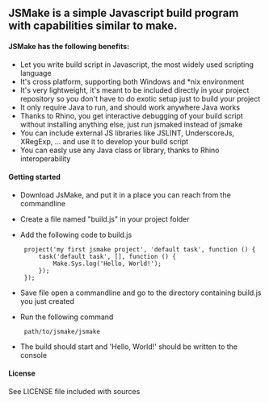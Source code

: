 ## JSMake is a simple Javascript build program with capabilities similar to make.

#### JSMake has the following benefits:

 * Let you write build script in Javascript, the most widely used scripting language
 * It's cross platform, supporting both Windows and *nix environment
 * It's very lightweight, it's meant to be included directly in your project repository so you don't have to do exotic setup just to build your project
 * It only require Java to run, and should work anywhere Java works
 * Thanks to Rhino, you get interactive debugging of your build script without installing anything else, just run jsmaked instead of jsmake
 * You can include external JS libraries like JSLINT, UnderscoreJs, XRegExp, ... and use it to develop your build script
 * You can easly use any Java class or library, thanks to Rhino interoperability

#### Getting started

 * Download JsMake, and put it in a place you can reach from the commandline
 * Create a file named "build.js" in your project folder
 * Add the following code to build.js

		project('my first jsmake project', 'default task', function () {
			task('default task', [], function () {
				Make.Sys.log('Hello, World!');
			});
		});

 * Save file open a commandline and go to the directory containing build.js you just created
 * Run the following command

		path/to/jsmake/jsmake

 * The build should start and 'Hello, World!' should be written to the console

#### License

See LICENSE file included with sources